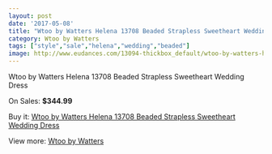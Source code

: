 ```yaml
---
layout: post
date: '2017-05-08'
title: "Wtoo by Watters Helena 13708 Beaded Strapless Sweetheart Wedding Dress"
category: Wtoo by Watters
tags: ["style","sale","helena","wedding","beaded"]
image: http://www.eudances.com/13094-thickbox_default/wtoo-by-watters-helena-13708-beaded-strapless-sweetheart-wedding-dress.jpg
---
```

Wtoo by Watters Helena 13708 Beaded Strapless Sweetheart Wedding Dress

On Sales: **$344.99**
<a href="https://www.eudances.com/en/wtoo-by-watters/3973-wtoo-by-watters-helena-13708-beaded-strapless-sweetheart-wedding-dress.html"><amp-img layout="responsive" width="600" height="600" src="//www.eudances.com/13094-thickbox_default/wtoo-by-watters-helena-13708-beaded-strapless-sweetheart-wedding-dress.jpg" alt="Wtoo by Watters Helena 13708 Beaded Strapless Sweetheart Wedding Dress 0" /></a>
<a href="https://www.eudances.com/en/wtoo-by-watters/3973-wtoo-by-watters-helena-13708-beaded-strapless-sweetheart-wedding-dress.html"><amp-img layout="responsive" width="600" height="600" src="//www.eudances.com/13098-thickbox_default/wtoo-by-watters-helena-13708-beaded-strapless-sweetheart-wedding-dress.jpg" alt="Wtoo by Watters Helena 13708 Beaded Strapless Sweetheart Wedding Dress 1" /></a>
<a href="https://www.eudances.com/en/wtoo-by-watters/3973-wtoo-by-watters-helena-13708-beaded-strapless-sweetheart-wedding-dress.html"><amp-img layout="responsive" width="600" height="600" src="//www.eudances.com/13097-thickbox_default/wtoo-by-watters-helena-13708-beaded-strapless-sweetheart-wedding-dress.jpg" alt="Wtoo by Watters Helena 13708 Beaded Strapless Sweetheart Wedding Dress 2" /></a>
<a href="https://www.eudances.com/en/wtoo-by-watters/3973-wtoo-by-watters-helena-13708-beaded-strapless-sweetheart-wedding-dress.html"><amp-img layout="responsive" width="600" height="600" src="//www.eudances.com/13096-thickbox_default/wtoo-by-watters-helena-13708-beaded-strapless-sweetheart-wedding-dress.jpg" alt="Wtoo by Watters Helena 13708 Beaded Strapless Sweetheart Wedding Dress 3" /></a>
<a href="https://www.eudances.com/en/wtoo-by-watters/3973-wtoo-by-watters-helena-13708-beaded-strapless-sweetheart-wedding-dress.html"><amp-img layout="responsive" width="600" height="600" src="//www.eudances.com/13095-thickbox_default/wtoo-by-watters-helena-13708-beaded-strapless-sweetheart-wedding-dress.jpg" alt="Wtoo by Watters Helena 13708 Beaded Strapless Sweetheart Wedding Dress 4" /></a>

Buy it: [Wtoo by Watters Helena 13708 Beaded Strapless Sweetheart Wedding Dress](https://www.eudances.com/en/wtoo-by-watters/3973-wtoo-by-watters-helena-13708-beaded-strapless-sweetheart-wedding-dress.html "Wtoo by Watters Helena 13708 Beaded Strapless Sweetheart Wedding Dress")

View more: [Wtoo by Watters](https://www.eudances.com/en/49-wtoo-by-watters "Wtoo by Watters")